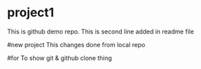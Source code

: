 # project1
This is github demo repo.
This is second line added in readme file

#new project
This changes done from local repo

#for 
To show git & github clone thing
